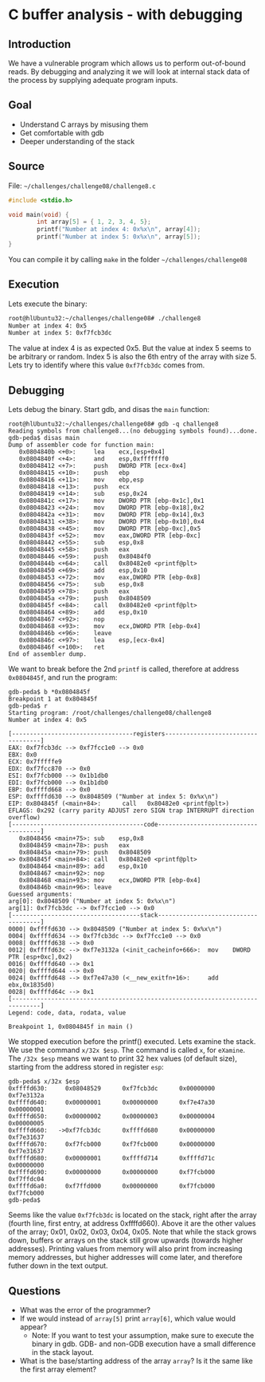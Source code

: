 # C buffer analysis - with debugging

## Introduction

We have a vulnerable program which allows us to perform out-of-bound reads.
By debugging and analyzing it we will look at internal stack data of the process by
supplying adequate program inputs.


## Goal

* Understand C arrays by misusing them
* Get comfortable with gdb
* Deeper understanding of the stack

## Source

File: `~/challenges/challenge08/challenge8.c`
```c
#include <stdio.h>

void main(void) {
        int array[5] = { 1, 2, 3, 4, 5};
        printf("Number at index 4: 0x%x\n", array[4]);
        printf("Number at index 5: 0x%x\n", array[5]);
}
```

You can compile it by calling `make` in the folder `~/challenges/challenge08`

## Execution

Lets execute the binary:

```sh
root@hlUbuntu32:~/challenges/challenge08# ./challenge8
Number at index 4: 0x5
Number at index 5: 0xf7fcb3dc
```

The value at index 4 is as expected 0x5. But the value at index 5 seems to be arbitrary or
random. Index 5 is also the 6th entry of the array with size 5. Lets try to identify
where this value `0xf7fcb3dc` comes from.

## Debugging

Lets debug the binary. Start gdb, and disas the `main` function:

```
root@hlUbuntu32:~/challenges/challenge08# gdb -q challenge8
Reading symbols from challenge8...(no debugging symbols found)...done.
gdb-peda$ disas main
Dump of assembler code for function main:
   0x0804840b <+0>:     lea    ecx,[esp+0x4]
   0x0804840f <+4>:     and    esp,0xfffffff0
   0x08048412 <+7>:     push   DWORD PTR [ecx-0x4]
   0x08048415 <+10>:    push   ebp
   0x08048416 <+11>:    mov    ebp,esp
   0x08048418 <+13>:    push   ecx
   0x08048419 <+14>:    sub    esp,0x24
   0x0804841c <+17>:    mov    DWORD PTR [ebp-0x1c],0x1
   0x08048423 <+24>:    mov    DWORD PTR [ebp-0x18],0x2
   0x0804842a <+31>:    mov    DWORD PTR [ebp-0x14],0x3
   0x08048431 <+38>:    mov    DWORD PTR [ebp-0x10],0x4
   0x08048438 <+45>:    mov    DWORD PTR [ebp-0xc],0x5
   0x0804843f <+52>:    mov    eax,DWORD PTR [ebp-0xc]
   0x08048442 <+55>:    sub    esp,0x8
   0x08048445 <+58>:    push   eax
   0x08048446 <+59>:    push   0x80484f0
   0x0804844b <+64>:    call   0x80482e0 <printf@plt>
   0x08048450 <+69>:    add    esp,0x10
   0x08048453 <+72>:    mov    eax,DWORD PTR [ebp-0x8]
   0x08048456 <+75>:    sub    esp,0x8
   0x08048459 <+78>:    push   eax
   0x0804845a <+79>:    push   0x8048509
   0x0804845f <+84>:    call   0x80482e0 <printf@plt>
   0x08048464 <+89>:    add    esp,0x10
   0x08048467 <+92>:    nop
   0x08048468 <+93>:    mov    ecx,DWORD PTR [ebp-0x4]
   0x0804846b <+96>:    leave
   0x0804846c <+97>:    lea    esp,[ecx-0x4]
   0x0804846f <+100>:   ret
End of assembler dump.
```

We want to break before the 2nd `printf` is called, therefore at address `0x0804845f`, and
run the program:

```
gdb-peda$ b *0x0804845f
Breakpoint 1 at 0x804845f
gdb-peda$ r
Starting program: /root/challenges/challenge08/challenge8
Number at index 4: 0x5

[----------------------------------registers-----------------------------------]
EAX: 0xf7fcb3dc --> 0xf7fcc1e0 --> 0x0
EBX: 0x0
ECX: 0x7fffffe9
EDX: 0xf7fcc870 --> 0x0
ESI: 0xf7fcb000 --> 0x1b1db0
EDI: 0xf7fcb000 --> 0x1b1db0
EBP: 0xffffd668 --> 0x0
ESP: 0xffffd630 --> 0x8048509 ("Number at index 5: 0x%x\n")
EIP: 0x804845f (<main+84>:      call   0x80482e0 <printf@plt>)
EFLAGS: 0x292 (carry parity ADJUST zero SIGN trap INTERRUPT direction overflow)
[-------------------------------------code-------------------------------------]
   0x8048456 <main+75>: sub    esp,0x8
   0x8048459 <main+78>: push   eax
   0x804845a <main+79>: push   0x8048509
=> 0x804845f <main+84>: call   0x80482e0 <printf@plt>
   0x8048464 <main+89>: add    esp,0x10
   0x8048467 <main+92>: nop
   0x8048468 <main+93>: mov    ecx,DWORD PTR [ebp-0x4]
   0x804846b <main+96>: leave
Guessed arguments:
arg[0]: 0x8048509 ("Number at index 5: 0x%x\n")
arg[1]: 0xf7fcb3dc --> 0xf7fcc1e0 --> 0x0
[------------------------------------stack-------------------------------------]
0000| 0xffffd630 --> 0x8048509 ("Number at index 5: 0x%x\n")
0004| 0xffffd634 --> 0xf7fcb3dc --> 0xf7fcc1e0 --> 0x0
0008| 0xffffd638 --> 0x0
0012| 0xffffd63c --> 0xf7e3132a (<init_cacheinfo+666>:  mov    DWORD PTR [esp+0xc],0x2)
0016| 0xffffd640 --> 0x1
0020| 0xffffd644 --> 0x0
0024| 0xffffd648 --> 0xf7e47a30 (<__new_exitfn+16>:     add    ebx,0x1835d0)
0028| 0xffffd64c --> 0x1
[------------------------------------------------------------------------------]
Legend: code, data, rodata, value

Breakpoint 1, 0x0804845f in main ()
```

We stopped execution before the printf() executed. Lets examine the stack.
We use the command `x/32x $esp`. The command is called `x`, for `eXamine`. The
`/32x $esp` means we want to print 32 hex values (of default size), starting from
the address stored in register `esp`:
```
gdb-peda$ x/32x $esp
0xffffd630:     0x08048529      0xf7fcb3dc      0x00000000      0xf7e3132a
0xffffd640:     0x00000001      0x00000000      0xf7e47a30      0x00000001
0xffffd650:     0x00000002      0x00000003      0x00000004      0x00000005
0xffffd660:   ->0xf7fcb3dc      0xffffd680      0x00000000      0xf7e31637
0xffffd670:     0xf7fcb000      0xf7fcb000      0x00000000      0xf7e31637
0xffffd680:     0x00000001      0xffffd714      0xffffd71c      0x00000000
0xffffd690:     0x00000000      0x00000000      0xf7fcb000      0xf7ffdc04
0xffffd6a0:     0xf7ffd000      0x00000000      0xf7fcb000      0xf7fcb000
gdb-peda$
```

Seems like the value `0xf7fcb3dc` is located on the stack, right after the array
(fourth line, first entry, at address 0xffffd660). Above it are the other values of the array;
0x01, 0x02, 0x03, 0x04, 0x05. Note that while the stack grows down, buffers
or arrays on the stack still grow upwards (towards higher addresses).
Printing values from memory will also print from increasing memory addresses, but
higher addresses will come later, and therefore futher down in the text output.


## Questions

* What was the error of the programmer?
* If we would instead of `array[5]` print `array[6]`, which value would appear?
  * Note: If you want to test your assumption, make sure to execute the binary in gdb. GDB- and non-GDB execution have a small difference in the stack layout.
* What is the base/starting address of the array `array`? Is it the same like the first array element?
